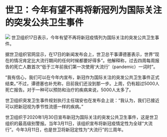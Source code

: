 # 世卫：今年有望不再将新冠列为国际关注的突发公共卫生事件

![](https://inews.gtimg.com/om_bt/OsRSNJJ0eQhMq9lL1Gfy0GN9aeGlcFvgC85lbmdpSNwssAA/1000)
世卫组织17日表示，今年有望不再将新冠疫情列为国际关注的突发公共卫生事件。

据世卫组织官网显示，在17日的新闻发布会上，世卫总干事谭德塞表示，世界“现在的情况肯定比大流行期间的任何时候都要好得多”。他解释称，过去四周每周报告的死亡人数首次“低于三年前我们第一次使用‘大流行’（pandemic）一词时”。

“我有信心，我们可以在今年内宣布，新冠作为国际关注的突发公共卫生事件正式结束。”不过，谭德塞也补充称，目前我们还没到那一步。上周，仍有超过5000人死亡报告。对于一种可以预防和治疗的疾病来说，5000人太多了。

世卫组织突发卫生事件规划执行主任瑞安也在发布会上说：“我认为，我们已接近可以把新冠视为季节性流感一样的疾病。”

世卫组织于2020年1月30日宣布新冠为国际关注的突发公共卫生事件，这是世卫组织的最高级别警报。当年3月11日，该组织宣布将新冠疫情定性为全球“大流行”。今年3月11日，也是世卫将新冠定性为“大流行”的三周年。

